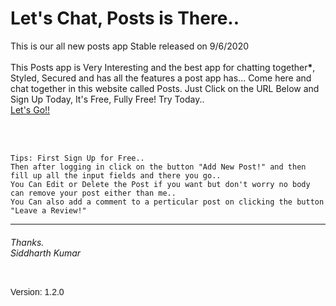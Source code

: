 <h1>Let's Chat, Posts is There..</h1>
  <p>This is our all new posts app Stable released on 9/6/2020<br><br>
    This Posts app is Very Interesting and the best app for chatting together<b>*</b>, Styled, Secured 
    and has all the features a post app has...
    Come here and chat together in this website called Posts.
    Just Click on the URL Below and Sign Up Today, It's Free, Fully Free! Try Today..<br>
    <a href="https://postapp2.herokuapp.com/register" target="new">Let's Go!!</a>
  </p><br><br>
  <p>
    
    
    Tips: First Sign Up for Free..
    Then after logging in click on the button "Add New Post!" and then 
    fill up all the input fields and there you go..
    You Can Edit or Delete the Post if you want but don't worry no body can remove your post either than me..
    You Can also add a comment to a perticular post on clicking the button "Leave a Review!"
  </p>
  <hr>
  <h6>Thanks.<br>
  Siddharth Kumar
</h6>
  <p align="right" style="float: left; font-family: arial;">Version: 1.2.0</p>
  
